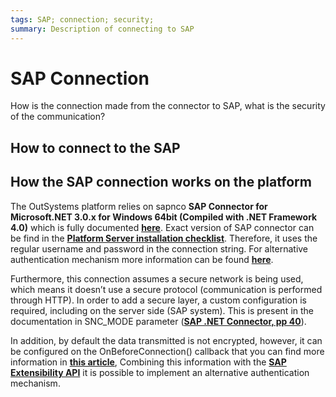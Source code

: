 ```yaml
---
tags: SAP; connection; security;
summary: Description of connecting to SAP
---
```


# SAP Connection

How is the connection made from the connector to SAP, what is the security of the communication?

## How to connect to the SAP 

## How the SAP connection works on the platform

The OutSystems platform relies on sapnco **SAP Connector for Microsoft.NET 3.0.x for Windows 64bit (Compiled with .NET Framework 4.0)** which is fully documented **[here](http://logosworld.com/docs/SAP/Connector/SAP%20Connector%20for%20Microsoft%20.NET%20%20NCo_30_ProgrammingGuide.pdf)**. Exact version of SAP connector can be find in the **[Platform Server installation checklist](http://www.outsystems.com/goto/checklist-11?_gl=1*jfriof*_ga*MTY1NzI5NTk0LjE2MTUyODQyOTg.*_ga_ZD4DTMHWR2*MTYxNTM4Nzk0NC44LjEuMTYxNTM4ODc2MC42MA..)**.
Therefore, it uses the regular username and password in the connection string. For alternative authentication mechanism more information can be found **[here](https://success.outsystems.com/Documentation/11/Reference/OutSystems_Language/Extensibility_and_Integration/SAP/SAP_Connection)**.

Furthermore, this connection assumes a secure network is being used, which means it doesn’t use a secure protocol (communication is performed through HTTP).
In order to add a secure layer, a custom configuration is required, including on the server side (SAP system). This is present in the documentation in SNC_MODE parameter (**[SAP .NET Connector, pp 40](http://logosworld.com/docs/SAP/Connector/SAP%20Connector%20for%20Microsoft%20.NET%20%20NCo_30_ProgrammingGuide.pdf)**).

In addition, by default the data transmitted is not encrypted, however, it can be configured on the OnBeforeConnection() callback that you can find more information in **[this article](https://success.outsystems.com/Documentation/11/Extensibility_and_Integration/SAP/Integrate_with_a_SAP_System)**, Combining this information with the **[SAP Extensibility API](https://success.outsystems.com/Documentation/10/Reference/OutSystems_APIs/SAP_Extensibility_API#SAPConnection_Class_Net)** it is possible to implement an alternative authentication mechanism. 
